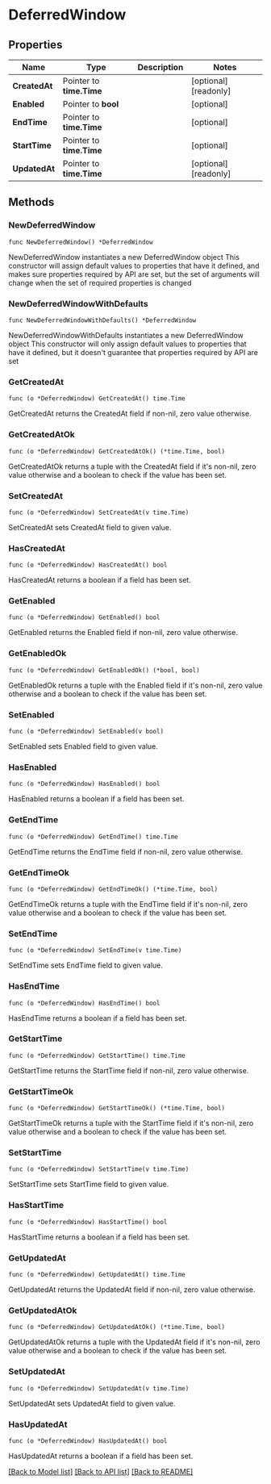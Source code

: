 # DeferredWindow

## Properties

Name | Type | Description | Notes
------------ | ------------- | ------------- | -------------
**CreatedAt** | Pointer to **time.Time** |  | [optional] [readonly] 
**Enabled** | Pointer to **bool** |  | [optional] 
**EndTime** | Pointer to **time.Time** |  | [optional] 
**StartTime** | Pointer to **time.Time** |  | [optional] 
**UpdatedAt** | Pointer to **time.Time** |  | [optional] [readonly] 

## Methods

### NewDeferredWindow

`func NewDeferredWindow() *DeferredWindow`

NewDeferredWindow instantiates a new DeferredWindow object
This constructor will assign default values to properties that have it defined,
and makes sure properties required by API are set, but the set of arguments
will change when the set of required properties is changed

### NewDeferredWindowWithDefaults

`func NewDeferredWindowWithDefaults() *DeferredWindow`

NewDeferredWindowWithDefaults instantiates a new DeferredWindow object
This constructor will only assign default values to properties that have it defined,
but it doesn't guarantee that properties required by API are set

### GetCreatedAt

`func (o *DeferredWindow) GetCreatedAt() time.Time`

GetCreatedAt returns the CreatedAt field if non-nil, zero value otherwise.

### GetCreatedAtOk

`func (o *DeferredWindow) GetCreatedAtOk() (*time.Time, bool)`

GetCreatedAtOk returns a tuple with the CreatedAt field if it's non-nil, zero value otherwise
and a boolean to check if the value has been set.

### SetCreatedAt

`func (o *DeferredWindow) SetCreatedAt(v time.Time)`

SetCreatedAt sets CreatedAt field to given value.

### HasCreatedAt

`func (o *DeferredWindow) HasCreatedAt() bool`

HasCreatedAt returns a boolean if a field has been set.

### GetEnabled

`func (o *DeferredWindow) GetEnabled() bool`

GetEnabled returns the Enabled field if non-nil, zero value otherwise.

### GetEnabledOk

`func (o *DeferredWindow) GetEnabledOk() (*bool, bool)`

GetEnabledOk returns a tuple with the Enabled field if it's non-nil, zero value otherwise
and a boolean to check if the value has been set.

### SetEnabled

`func (o *DeferredWindow) SetEnabled(v bool)`

SetEnabled sets Enabled field to given value.

### HasEnabled

`func (o *DeferredWindow) HasEnabled() bool`

HasEnabled returns a boolean if a field has been set.

### GetEndTime

`func (o *DeferredWindow) GetEndTime() time.Time`

GetEndTime returns the EndTime field if non-nil, zero value otherwise.

### GetEndTimeOk

`func (o *DeferredWindow) GetEndTimeOk() (*time.Time, bool)`

GetEndTimeOk returns a tuple with the EndTime field if it's non-nil, zero value otherwise
and a boolean to check if the value has been set.

### SetEndTime

`func (o *DeferredWindow) SetEndTime(v time.Time)`

SetEndTime sets EndTime field to given value.

### HasEndTime

`func (o *DeferredWindow) HasEndTime() bool`

HasEndTime returns a boolean if a field has been set.

### GetStartTime

`func (o *DeferredWindow) GetStartTime() time.Time`

GetStartTime returns the StartTime field if non-nil, zero value otherwise.

### GetStartTimeOk

`func (o *DeferredWindow) GetStartTimeOk() (*time.Time, bool)`

GetStartTimeOk returns a tuple with the StartTime field if it's non-nil, zero value otherwise
and a boolean to check if the value has been set.

### SetStartTime

`func (o *DeferredWindow) SetStartTime(v time.Time)`

SetStartTime sets StartTime field to given value.

### HasStartTime

`func (o *DeferredWindow) HasStartTime() bool`

HasStartTime returns a boolean if a field has been set.

### GetUpdatedAt

`func (o *DeferredWindow) GetUpdatedAt() time.Time`

GetUpdatedAt returns the UpdatedAt field if non-nil, zero value otherwise.

### GetUpdatedAtOk

`func (o *DeferredWindow) GetUpdatedAtOk() (*time.Time, bool)`

GetUpdatedAtOk returns a tuple with the UpdatedAt field if it's non-nil, zero value otherwise
and a boolean to check if the value has been set.

### SetUpdatedAt

`func (o *DeferredWindow) SetUpdatedAt(v time.Time)`

SetUpdatedAt sets UpdatedAt field to given value.

### HasUpdatedAt

`func (o *DeferredWindow) HasUpdatedAt() bool`

HasUpdatedAt returns a boolean if a field has been set.


[[Back to Model list]](../README.md#documentation-for-models) [[Back to API list]](../README.md#documentation-for-api-endpoints) [[Back to README]](../README.md)



